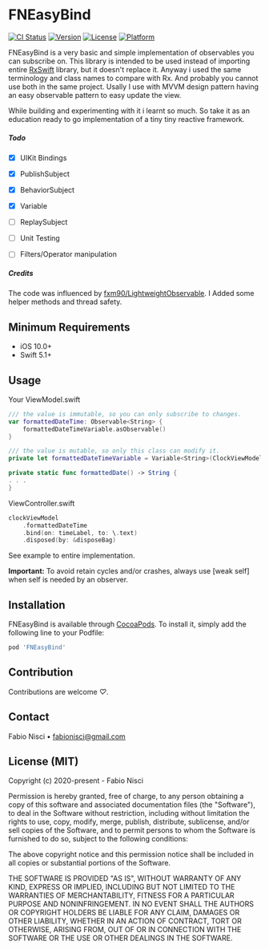 # FNEasyBind

[![CI Status](https://img.shields.io/travis/fabiosoft/FNEasyBind.svg?style=flat)](https://travis-ci.org/fabiosoft/FNEasyBind)
[![Version](https://img.shields.io/cocoapods/v/FNEasyBind.svg?style=flat)](https://cocoapods.org/pods/FNEasyBind)
[![License](https://img.shields.io/cocoapods/l/FNEasyBind.svg?style=flat)](https://cocoapods.org/pods/FNEasyBind)
[![Platform](https://img.shields.io/cocoapods/p/FNEasyBind.svg?style=flat)](https://cocoapods.org/pods/FNEasyBind)

FNEasyBind is a very basic and simple implementation of observables you can subscribe on. This library is intended to be used instead of importing entire [RxSwift](https://github.com/ReactiveX/RxSwift) library, but it doesn't replace it. Anyway i used the same terminology and class names to compare with Rx. And probably you cannot use both in the same project.
Usally I use with MVVM design pattern having an easy observable pattern to easy update the view. 

While building and experimenting with it i learnt so much. So take it as an education ready to go implementation of a tiny tiny reactive framework.

##### Todo

- [x] UIKit Bindings
- [x] PublishSubject
- [x] BehaviorSubject
- [x] Variable
- [ ] ReplaySubject
- [ ] Unit Testing
- [ ] Filters/Operator manipulation


##### Credits
The code was influenced by [fxm90/LightweightObservable](https://github.com/fxm90/LightweightObservable). I Added some helper methods and thread safety.

## Minimum Requirements

- iOS 10.0+
- Swift 5.1+

## Usage

Your ViewModel.swift

```swift
/// the value is immutable, so you can only subscribe to changes.
var formattedDateTime: Observable<String> {
    formattedDateTimeVariable.asObservable()
}

/// the value is mutable, so only this class can modify it.
private let formattedDateTimeVariable = Variable<String>(ClockViewModel.formattedDate())

private static func formattedDate() -> String {
. . .
}
```

ViewController.swift

```swift
clockViewModel
    .formattedDateTime
    .bind(on: timeLabel, to: \.text)
    .disposed(by: &disposeBag)
```

See example to entire implementation.

**Important:** To avoid retain cycles and/or crashes, always use [weak self] when self is needed by an observer.

## Installation

FNEasyBind is available through [CocoaPods](https://cocoapods.org). To install
it, simply add the following line to your Podfile:

```ruby
pod 'FNEasyBind'
```

## Contribution

Contributions are welcome *♡*.

## Contact

Fabio Nisci • [fabionisci@gmail.com](mailto:fabionisci@gmail.com)


## License (MIT)

Copyright (c) 2020-present - Fabio Nisci

Permission is hereby granted, free of charge, to any person obtaining a copy
of this software and associated documentation files (the "Software"), to deal
in the Software without restriction, including without limitation the rights
to use, copy, modify, merge, publish, distribute, sublicense, and/or sell
copies of the Software, and to permit persons to whom the Software is
furnished to do so, subject to the following conditions:

The above copyright notice and this permission notice shall be included in
all copies or substantial portions of the Software.

THE SOFTWARE IS PROVIDED "AS IS", WITHOUT WARRANTY OF ANY KIND, EXPRESS OR
IMPLIED, INCLUDING BUT NOT LIMITED TO THE WARRANTIES OF MERCHANTABILITY,
FITNESS FOR A PARTICULAR PURPOSE AND NONINFRINGEMENT. IN NO EVENT SHALL THE
AUTHORS OR COPYRIGHT HOLDERS BE LIABLE FOR ANY CLAIM, DAMAGES OR OTHER
LIABILITY, WHETHER IN AN ACTION OF CONTRACT, TORT OR OTHERWISE, ARISING FROM,
OUT OF OR IN CONNECTION WITH THE SOFTWARE OR THE USE OR OTHER DEALINGS IN
THE SOFTWARE.
